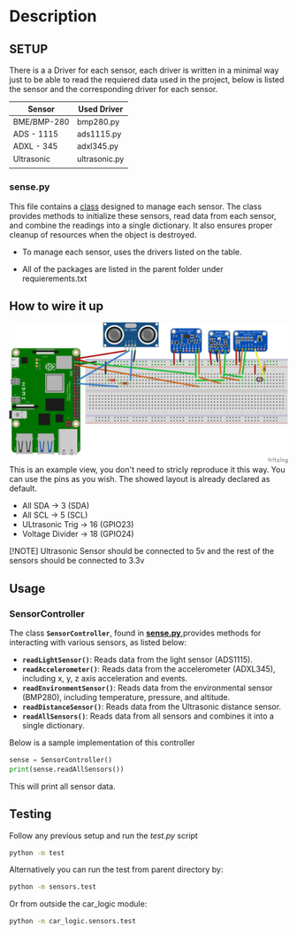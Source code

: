 # Description

## SETUP 

There is a a Driver for each sensor, each driver is written in a minimal way just to be able to read the requiered data used in the project, below is listed the sensor and the corresponding driver for each sensor. 

|Sensor|Used Driver|
|---|---|
|BME/BMP-280 | bmp280.py |
|ADS - 1115 | ads1115.py |
|ADXL - 345 | adxl345.py |
|Ultrasonic | ultrasonic.py|
| ||

### sense.py
This file contains a [class](#sensorcontroller) designed to manage each sensor. The class provides methods to initialize these sensors, read data from each sensor, and combine the readings into a single dictionary. It also ensures proper cleanup of resources when the object is destroyed.
- To manage each sensor, uses the drivers listed on the table. 

* All of the packages are listed in the parent folder under requierements.txt

## How to wire it up 
![Schematic](../../assets/SensorsCircuit.png)
This is an example view, you don't need to stricly reproduce it this way. You can use the pins as you wish. The showed layout is already declared as default.

- All SDA -> 3 (SDA)
- All SCL -> 5 (SCL)
- ULtrasonic Trig ->  16 (GPIO23)
- Voltage Divider -> 18 (GPIO24)

[!NOTE] Ultrasonic Sensor should be connected to 5v and the rest of the sensors should be connected to 3.3v

## Usage
### SensorController

The class **`SensorController`**, found in [**sense.py**](./sense.py),provides methods for interacting with various sensors, as listed below:

- **`readLightSensor()`**: Reads data from the light sensor (ADS1115).
- **`readAccelerometer()`**: Reads data from the accelerometer (ADXL345), including x, y, z axis acceleration and events.
- **`readEnvironmentSensor()`**: Reads data from the environmental sensor (BMP280), including temperature, pressure, and altitude.
- **`readDistanceSensor()`**: Reads data from the Ultrasonic distance sensor.
- **`readAllSensors()`**: Reads data from all sensors and combines it into a single dictionary.

Below is a sample implementation of this controller

```python
sense = SensorController()
print(sense.readAllSensors())
```
This will print all sensor data. 

## Testing 
Follow any previous setup and run the _test.py_ script

```bash
python -m test
```
Alternatively you can run the test from parent directory by: 
```bash
python -m sensors.test
```
Or from outside the car_logic module:
```bash
python -m car_logic.sensors.test
```